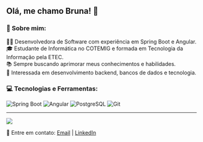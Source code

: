 ## Olá, me chamo Bruna! 👋

### 📌 Sobre mim:
👩‍💻 Desenvolvedora de Software com experiência em Spring Boot e Angular.<br>
🎓 Estudante de Informática no COTEMIG e formada em Tecnologia da Informação pela ETEC.<br>
📚 Sempre buscando aprimorar meus conhecimentos e habilidades.<br>
🌱 Interessada em desenvolvimento backend, bancos de dados e tecnologia.

### 💻 Tecnologias e Ferramentas:<br>
![Spring Boot](https://img.shields.io/badge/Spring%20Boot-%236DB33F.svg?style=for-the-badge&logo=spring-boot&logoColor=white)
![Angular](https://img.shields.io/badge/Angular-%23DD0031.svg?style=for-the-badge&logo=angular&logoColor=white)
![PostgreSQL](https://img.shields.io/badge/PostgreSQL-%23336791.svg?style=for-the-badge&logo=postgresql&logoColor=white)
![Git](https://img.shields.io/badge/Git-%23F05033.svg?style=for-the-badge&logo=git&logoColor=white)

---
[![](https://visitcount.itsvg.in/api?id=seu-usuario&icon=0&color=0)](https://visitcount.itsvg.in)

📩 Entre em contato: [Email](mailto:brunahoffmann@outlook.com) | [LinkedIn](https://www.linkedin.com/in/bruna-d-hoffmann-7416412b6)
